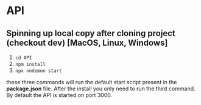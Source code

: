 # API
## Spinning up local copy after cloning project (checkout dev) [MacOS, Linux, Windows]
1. `cd API`
2. `npm install`
3. `npx nodemon start`

these three commands will run the default start script present in the **package.json** file. After the install you only need to run the third command. By default the API is started on port 3000.

